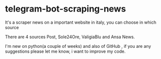 # telegram-bot-scraping-news
It's a scraper news on a important website in italy, you can choose in which source

There are 4 sources Post, Sole24Ore, ValigiaBlu and Ansa News.

I'm new on python(a couple of weeks) and also of GitHub , if you are any suggestions please let me know, i want to improve my code.
